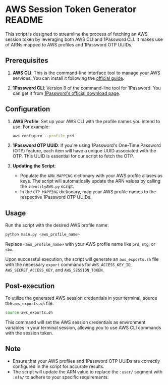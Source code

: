 # AWS Session Token Generator README

This script is designed to streamline the process of fetching an AWS session token by leveraging both AWS CLI and 1Password CLI. It makes use of ARNs mapped to AWS profiles and 1Password OTP UUIDs.

## Prerequisites

1. **AWS CLI**: This is the command-line interface tool to manage your AWS services. You can install it following the [official guide](https://docs.aws.amazon.com/cli/latest/userguide/install-cliv2.html).

2. **1Password CLI**: Version 8 of the command-line tool for 1Password. You can get it from [1Password's official download page](https://1password.com/downloads/command-line/).

## Configuration

1. **AWS Profile**: Set up your AWS CLI with the profile names you intend to use. For example:
   ```bash
   aws configure --profile prd
   ```

2. **1Password OTP UUID**: If you're using 1Password's One-Time Password (OTP) feature, each item will have a unique UUID associated with the OTP. This UUID is essential for our script to fetch the OTP.

3. **Updating the Script**:
   - Populate the `ARN_MAPPING` dictionary with your AWS profile aliases as keys. The script will automatically update the ARN values by calling the `identityAWS.py` script.
   - In the `OTP_MAPPING` dictionary, map your AWS profile names to the respective 1Password OTP UUIDs.

## Usage

Run the script with the desired AWS profile name:

```bash
python main.py <aws_profile_name>
```

Replace `<aws_profile_name>` with your AWS profile name like `prd`, `stg`, or `sbx`.

Upon successful execution, the script will generate an `aws_exports.sh` file with the necessary `export` commands for `AWS_ACCESS_KEY_ID`, `AWS_SECRET_ACCESS_KEY`, and `AWS_SESSION_TOKEN`. 

## Post-execution

To utilize the generated AWS session credentials in your terminal, source the `aws_exports.sh` file:

```bash
source aws_exports.sh
```

This command will set the AWS session credentials as environment variables in your terminal session, allowing you to use AWS CLI commands with the session token.

## Note

- Ensure that your AWS profiles and 1Password OTP UUIDs are correctly configured in the script for accurate results.
- The script will update the ARN value to replace the `:user/` segment with `:mfa/` to adhere to your specific requirements.
